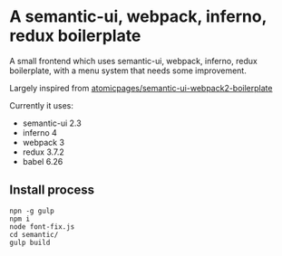 # A semantic-ui, webpack, inferno, redux boilerplate

A small frontend which uses semantic-ui, webpack, inferno, redux boilerplate, with a menu system that needs some improvement.


Largely inspired from [atomicpages/semantic-ui-webpack2-boilerplate](https://github.com/atomicpages/semantic-ui-webpack2-boilerplate)

Currently it uses:
- semantic-ui 2.3
- inferno 4
- webpack 3
- redux 3.7.2
- babel 6.26

## Install process
```
npn -g gulp
npm i
node font-fix.js
cd semantic/
gulp build
```
